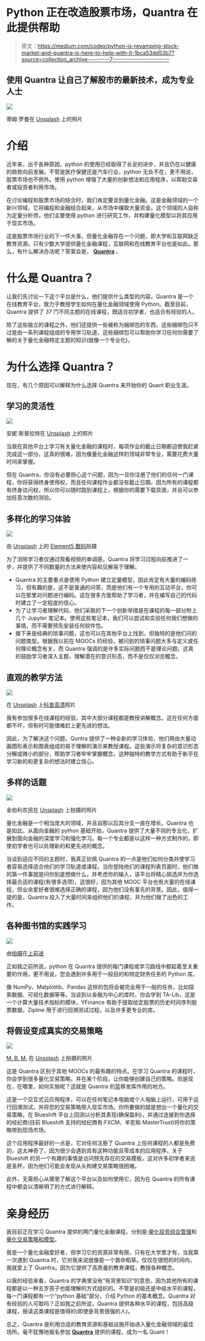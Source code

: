 # Python 正在改造股票市场，Quantra 在此提供帮助

> 原文：<https://medium.com/codex/python-is-revamping-stock-market-and-quantra-is-here-to-help-with-it-1bca53dd53b7?source=collection_archive---------7----------------------->

## 使用 Quantra 让自己了解股市的最新技术，成为专业人士

![](img/27c0107acd8453783cb6d4c329e546ca.png)

蒂姆·罗曼在 [Unsplash](https://unsplash.com?utm_source=medium&utm_medium=referral) 上的照片

# 介绍

近年来，出于各种原因，python 的使用已经取得了长足的进步，并且仍在以健康的趋势向前发展。不管是医疗保健还是汽车行业，python 无处不在，更不用说，股票市场也不例外。使用 python 增强了大量的创新想法和应用程序，以帮助交易者或投资者利用市场。

在讨论编程和股票市场的结合时，我们肯定要谈到量化金融。这是金融领域的一个新兴领域，它将编程和金融结合起来，从市场中赚取大量资金。这个领域的人自称为定量分析师，他们主要使用 python 进行研究工作，并构建量化模型以将其应用于现实市场。

这是股票市场行业的下一件大事，但量化金融存在一个问题，即大学和互联网缺乏教育资源。只有少数大学提供量化金融课程，互联网和在线教育平台也是如此。那么，有什么解决办法呢？答案会是， [**Quantra**](https://www.quantra.quantinsti.com/?ref=nikhiladithyan) 。

# 什么是 Quantra？

让我们先讨论一下这个平台是什么，他们提供什么类型的内容。Quantra 是一个在线教育平台，致力于教授学生如何在量化金融领域使用 Python。截至目前，Quantra 提供了 37 门不同主题的在线课程，既适合初学者，也适合有经验的人。

除了这些独立的课程之外，他们还提供一些被称为捆绑包的东西，这些捆绑包只不过是由一系列课程组成的专用学习轨道，这些捆绑包可以帮助你学习任何你需要了解的关于量化金融特定主题的知识(就像一个专业化)。

# 为什么选择 Quantra？

现在，有几个原因可以解释为什么选择 Quantra 来开始你的 Quant 职业生涯。

## 学习的灵活性

![](img/a5d82d2c5493faf9281e480854fed730.png)

安妮·斯普拉特在 [Unsplash](https://unsplash.com?utm_source=medium&utm_medium=referral) 上的照片

当我在其他平台上学习有关量化金融的课程时，每项作业的截止日期都迫使我赶紧完成这一部分。这真的很难，因为像量化金融这样的领域非常专业，需要花费大量时间来掌握。

但在 Quantra，你没有必要担心这个问题，因为一旦你注册了他们的任何一门课程，你将获得终身使用权，而且任何课程作业都没有截止日期。因为所有的课程都有终身访问权，所以你可以随时跳到课程上，根据你的需要下载资源，并且可以参加任意次数的测验。

## 多样化的学习体验

![](img/3cbe56c9ac0f5cfbd50e9514811a874e.png)

由 [Unsplash](https://unsplash.com?utm_source=medium&utm_medium=referral) 上的 [Element5 数码](https://unsplash.com/@element5digital?utm_source=medium&utm_medium=referral)拍摄

为了消除学习者仅通过观看视频的单调感，Quantra 将学习过程向前推进了一步，并提供了不同数量的方法来使内容和见解易于理解。

*   Quantra 的主要重点是使用 Python 建立定量模型，因此肯定有大量的编码练习，但有趣的是，这不是普通的问答，而是他们有一个专用的互动平台，你可以在那里对问题进行编码。这在很多方面帮助了学习者，并在编写自己的代码时建立了一定程度的信心。
*   为了让学习者理解代码，他们采取的下一个创新举措是在课程的每一部分附上几个 Jupyter 笔记本。使用这些笔记本，我们可以尝试和实验任何我们想做的事情，而不需要预先安装任何软件包。
*   接下来是经典的琐事问题，这也可以在其他平台上找到，但独特的是他们问的问题类型。根据我以前在 MOOCs 的经验，被问到的琐事问题大多与定义或任何理论概念有关，而 Quantra 强调的是许多实际问题而不是理论问题。这真的鼓励学习者深入主题，理解潜在的意识形态，而不是仅仅浏览概念。

## 直观的教学方法

![](img/5ccead464251484f52676b8f86d64776.png)

在 [Unsplash](https://unsplash.com?utm_source=medium&utm_medium=referral) 上[科普高清](https://unsplash.com/@scienceinhd?utm_source=medium&utm_medium=referral)照片

我有参加很多在线课程的经验，其中大部分课程都是教授讲解概念。这在任何方面都不坏，但有时可能很难赶上更先进的想法。

因此，为了解决这个问题，Quntra 提供了一种全新的学习体验，他们用由大量动画图形表示和图表组成的易于理解的演示来教授课程。这些演示将复杂的意识形态分解成微小的部分，帮助学习者牢牢掌握概念。这种独特的教学方式有助于新手在学习新的和更复杂的想法时建立信心。

## 多样的话题

![](img/658cc4dc8a91c5242ef4608518872f3e.png)

金伯利农民在 [Unsplash](https://unsplash.com?utm_source=medium&utm_medium=referral) 上拍摄的照片

量化金融是一个相当庞大的领域，并且自那以后其分支一直在增长，Quantra 也是如此。从面向金融的 python 基础开始，Quantra 提供了大量不同的专业化，扩展到面向金融的深度学习和强化学习。每一个专业都是以这样一种方式制作的，即使初学者也可以处理新的和更先进的概念。

当谈到适应不同的主题时，我真正钦佩 Quantra 的一点是他们如何分类并使学习者容易选择适合他们的学习轨道或课程。当你登陆他们的课程列表页面时，他们做的第一件事就是问你到底想做什么，并考虑你的输入，该平台将精心挑选并为你选择最合适的课程(有很多选项)，这很好，因为其他 MOOC 平台也有大量的在线课程，但业余爱好者很难选择正确的课程，因为他们没有事先的背景。因此，值得一提的是，Quantra 投入了大量时间来组织他们的课程，并为他们做了出色的工作。

## 各种图书馆的实践学习

![](img/60e7c8cbe266685bd731ccf2b938f078.png)

由[拍摄](https://unsplash.com/@headwayio?utm_source=medium&utm_medium=referral)在[上前进](https://unsplash.com?utm_source=medium&utm_medium=referral)

正如我之前所说，python 在 Quantra 提供的每门课程或学习路线中都起着至关重要的作用，更不用说，您会遇到许多用于一般目的和特定财务任务的 Python 库。

像 NumPy、Matplotlib、Pandas 这样的包将会被完全用于一般的任务，比如探索数据、可视化数据等等。当谈到以金融为中心的库时，你会学到 TA-Lib，这是一个计算大量技术指标的模块，YFinance 有助于提取给定股票的历史时间序列股票数据，Zipline 用于进行回溯测试过程，以及许多更专业的库。

## 将假设变成真实的交易策略

![](img/38aa18ec44215fb04c1986c5a0b05578.png)

[M. B. M.](https://unsplash.com/@m_b_m?utm_source=medium&utm_medium=referral) 在 [Unsplash](https://unsplash.com?utm_source=medium&utm_medium=referral) 上拍摄的照片

这是 Quantra 区别于其他 MOOCs 的最有趣的特点。在学习 Quantra 的课程时，你会学到很多量化交易策略，并在某个阶段，让你能够创建自己的策略。但是现在，在哪里，如何实施呢？这就是 Quantra 的蓝移发挥作用的地方。

这是一个交互式云应用程序，可以在任何笔记本电脑或个人电脑上运行，可用于运行回溯测试，并将您的交易策略带入现实市场。你所要做的就是想出一个量化的交易策略，在 Blueshift 平台上回测以分析其表现(确保盈利)，并通过连接到你选择的经纪商(目前 Blueshift 支持的经纪商有:FXCM、羊驼和 MasterTrust)将你的策略带到现场市场。

这个应用程序最好的一点是，它对任何注册了 Quantra 上任何课程的人都是免费的，这太神奇了，因为很少会遇到具有这种功能且零成本的应用程序。关于 Blueshift 的另一个有趣的事情是访问预先存在的交易模板，这对许多初学者来说是圣杯，因为他们可能会发现从头构建交易策略很困难。

此外，无需担心从哪里了解这个平台以及如何使用它，因为在 Quantra 的所有课程中都会以清晰明了的方式进行解释。

# 亲身经历

我目前正在学习 Quantra 提供的两门量化金融课程，分别是:[量化投资组合管理](https://quantra.quantinsti.com/course/quantitative-portfolio-management/?ref=nikhiladithyan)和[量化交易策略和模型](https://quantra.quantinsti.com/course/quantitative-trading-strategies-models/?ref=nikhiladithyan)。

我是一个量化金融爱好者，但学习它的资源非常有限，只有在大学里才有，当我第一次遇到 Quantra 时，它对我来说就像是一个救命稻草。仅仅在很短的时间内，我就爱上了 Quantra，因为它提供了高质量的教育课程，教授各种概念。

以我的经验来看，Quantra 的字典里没有“有背景知识”的意思，因为其他所有的课程都是以一种五岁孩子也能理解的方式组织的。不管是初级还是中级水平的课程，每一门课程都有一个“python 基础”部分，介绍 Python 的基本概念。Quantra 对有经验的人可取吗？正如我之前所说，Quantra 提供各种水平的课程，包括高级课程，报读这类课程是值得的(即使是背景很强的人)。

总之，Quantra 是利用合适的教育资源和基础设施开始进入量化金融领域的最佳场所。毫不犹豫地报名参加 [**Quantra**](https://www.quantra.quantinsti.com/?ref=nikhiladithyan) 提供的课程，成为一名 Quant！